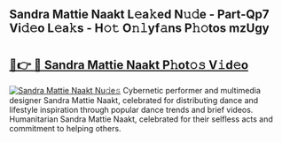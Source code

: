 ## Sandra Mattie Naakt L𝚎a𝚔ed N𝚞𝚍e - Part-Qp7 Vi𝚍𝚎o L𝚎a𝚔s - H𝚘𝚝 O𝚗𝚕yf𝚊ns P𝚑𝚘tos mzUgy

# <h2><a href="http://kf46ce2.oniu.top/?m=Sandra+Mattie+Naakt">🔗👉 🔴 Sandra Mattie Naakt P𝚑ot𝚘𝚜 V𝚒d𝚎o</a></h2>

[![Sandra Mattie Naakt Nu𝚍e𝚜](https://i.imgur.com/0qMVB7G.gif)](http://kf46ce2.oniu.top/?m=Sandra+Mattie+Naakt)
Cybernetic performer and multimedia designer Sandra Mattie Naakt, celebrated for distributing dance and lifestyle inspiration through popular dance trends and brief videos. Humanitarian Sandra Mattie Naakt, celebrated for their selfless acts and commitment to helping others.  
